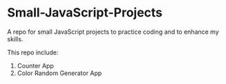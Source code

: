 # Small-JavaScript-Projects

A repo for small JavaScript projects to practice coding and to enhance my skills.

This repo include:

1. Counter App
2. Color Random Generator App
